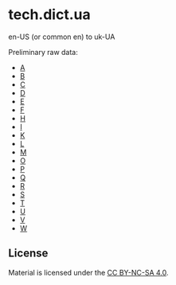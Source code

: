 # tech.dict.ua

en-US (or common en) to uk-UA

Preliminary raw data:
- [A](raw/A.md)
- [B](raw/B.md)
- [C](raw/C.md)
- [D](raw/D.md)
- [E](raw/E.md)
- [F](raw/F.md)
- [H](raw/H.md)
- [I](raw/I.md)
- [K](raw/K.md)
- [L](raw/L.md)
- [M](raw/M.md)
- [O](raw/O.md)
- [P](raw/P.md)
- [Q](raw/P.md)
- [R](raw/R.md)
- [S](raw/S.md)
- [T](raw/T.md)
- [U](raw/U.md)
- [V](raw/V.md)
- [W](raw/W.md)

## License

Material is licensed under the [CC BY-NC-SA 4.0](https://creativecommons.org/licenses/by-nc-sa/4.0/).
